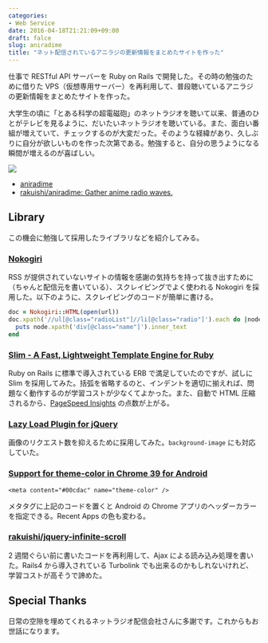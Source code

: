 ```yaml
---
categories:
- Web Service
date: 2016-04-18T21:21:09+09:00
draft: falce
slug: aniradime
title: "ネット配信されているアニラジの更新情報をまとめたサイトを作った"
---
```


仕事で RESTful API サーバーを Ruby on Rails で開発した。その時の勉強のために借りた VPS（仮想専用サーバー）を再利用して、普段聴いているアニラジの更新情報をまとめたサイトを作った。

大学生の頃に「とある科学の超電磁砲」のネットラジオを聴いて以来、普通のひとがテレビを見るように、だいたいネットラジオを聴いている。また、面白い番組が増えていて、チェックするのが大変だった。そのような経緯があり、久しぶりに自分が欲しいものを作った次第である。勉強すると、自分の思うようになる瞬間が増えるのが喜ばしい。

![](/images/2016/04/aniradime.png)

* [aniradime](http://radio.rakuishi.com/)
* [rakuishi/aniradime: Gather anime radio waves.](https://github.com/rakuishi/aniradime)

## Library

この機会に勉強して採用したライブラリなどを紹介してみる。

### [Nokogiri](http://www.nokogiri.org/)

RSS が提供されていないサイトの情報を感謝の気持ちを持って抜き出すために（ちゃんと配信元を書いている）、スクレイピングでよく使われる Nokogiri を採用した。以下のように、スクレイピングのコードが簡単に書ける。

```Ruby
doc = Nokogiri::HTML(open(url))
doc.xpath('//ul[@class="radioList"]//li[@class="radio"]').each do |node|
  puts node.xpath('div[@class="name"]').inner_text
end
```

### [Slim - A Fast, Lightweight Template Engine for Ruby](http://slim-lang.com/)

Ruby on Rails に標準で導入されている ERB で満足していたのですが、試しに Slim を採用してみた。括弧を省略するのと、インデントを適切に揃えれば、問題なく動作するのが学習コストが少なくてよかった。また、自動で HTML 圧縮されるから、[PageSpeed Insights](https://developers.google.com/speed/pagespeed/insights/?hl=ja) の点数が上がる。

### [Lazy Load Plugin for jQuery](http://www.appelsiini.net/projects/lazyload)

画像のリクエスト数を抑えるために採用してみた。`background-image` にも対応していた。

### [Support for theme-color in Chrome 39 for Android](https://developers.google.com/web/updates/2014/11/Support-for-theme-color-in-Chrome-39-for-Android)

```
<meta content="#00cdac" name="theme-color" />
```

メタタグに上記のコードを置くと Android の Chrome アプリのヘッダーカラーを指定できる。Recent Apps の色も変わる。

### [rakuishi/jquery-infinite-scroll](https://github.com/rakuishi/jquery-infinite-scroll)

2 週間ぐらい前に書いたコードを再利用して、Ajax による読み込み処理を書いた。Rails4 から導入されている Turbolink でも出来るのかもしれないけれど、学習コストが高そうで諦めた。

## Special Thanks

日常の空隙を埋めてくれるネットラジオ配信会社さんに多謝です。これからもお世話になります。
